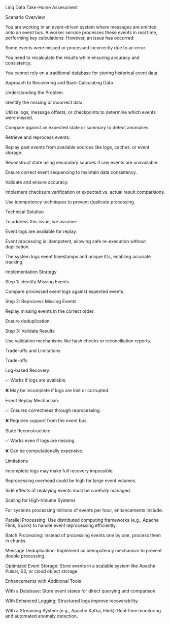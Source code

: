 Linq Data Take-Home Assessment

Scenario Overview

You are working in an event-driven system where messages are emitted onto an event bus. A worker service processes these events in real time, performing key calculations. However, an issue has occurred:

Some events were missed or processed incorrectly due to an error.

You need to recalculate the results while ensuring accuracy and consistency.

You cannot rely on a traditional database for storing historical event data.

Approach to Recovering and Back-Calculating Data

Understanding the Problem

Identify the missing or incorrect data:

Utilize logs, message offsets, or checkpoints to determine which events were missed.

Compare against an expected state or summary to detect anomalies.

Retrieve and reprocess events:

Replay past events from available sources like logs, caches, or event storage.

Reconstruct state using secondary sources if raw events are unavailable.

Ensure correct event sequencing to maintain data consistency.

Validate and ensure accuracy:

Implement checksum verification or expected vs. actual result comparisons.

Use idempotency techniques to prevent duplicate processing.

Technical Solution

To address this issue, we assume:

Event logs are available for replay.

Event processing is idempotent, allowing safe re-execution without duplication.

The system logs event timestamps and unique IDs, enabling accurate tracking.

Implementation Strategy

Step 1: Identify Missing Events

Compare processed event logs against expected events.

Step 2: Reprocess Missing Events

Replay missing events in the correct order.

Ensure deduplication.

Step 3: Validate Results

Use validation mechanisms like hash checks or reconciliation reports.

Trade-offs and Limitations

Trade-offs

Log-based Recovery:

✅ Works if logs are available.

❌ May be incomplete if logs are lost or corrupted.

Event Replay Mechanism:

✅ Ensures correctness through reprocessing.

❌ Requires support from the event bus.

State Reconstruction:

✅ Works even if logs are missing.

❌ Can be computationally expensive.

Limitations

Incomplete logs may make full recovery impossible.

Reprocessing overhead could be high for large event volumes.

Side effects of replaying events must be carefully managed.

Scaling for High-Volume Systems

For systems processing millions of events per hour, enhancements include:

Parallel Processing: Use distributed computing frameworks (e.g., Apache Flink, Spark) to handle event reprocessing efficiently.

Batch Processing: Instead of processing events one by one, process them in chunks.

Message Deduplication: Implement an idempotency mechanism to prevent double processing.

Optimized Event Storage: Store events in a scalable system like Apache Pulsar, S3, or cloud object storage.

Enhancements with Additional Tools

With a Database: Store event states for direct querying and comparison.

With Enhanced Logging: Structured logs improve recoverability.

With a Streaming System (e.g., Apache Kafka, Flink): Real-time monitoring and automated anomaly detection.

